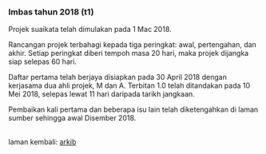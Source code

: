 ### Imbas tahun 2018 (t1)

Projek suaikata telah dimulakan pada 1 Mac 2018.

Rancangan projek terbahagi kepada tiga peringkat: awal,
pertengahan, dan akhir. Setiap peringkat diberi tempoh masa
20 hari, maka projek dijangka siap selepas 60 hari.

Daftar pertama telah berjaya disiapkan pada 30 April 2018
dengan kerjasama dua ahli projek, M dan A. Terbitan 1.0
telah ditandakan pada 10 Mei 2018, selepas lewat 11 hari
daripada tarikh jangkaan.

Pembaikan kali pertama dan beberapa isu lain telah
diketengahkan di laman sumber sehingga awal Disember 2018.

&nbsp;  
laman kembali: [arkib][0]

  [0]: ../index.md

